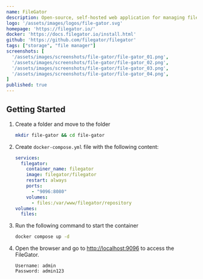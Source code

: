 ```yaml
---
name: FileGator
description: Open-source, self-hosted web application for managing files and folders.
logo: '/assets/images/logos/file-gator.svg'
homepage: 'https://filegator.io/'
docker: 'https://docs.filegator.io/install.html'
github: 'https://github.com/filegator/filegator'
tags: ["storage", "file manager"]
screenshots: [
  '/assets/images/screenshots/file-gator/file-gator_01.png',
  '/assets/images/screenshots/file-gator/file-gator_02.png',
  '/assets/images/screenshots/file-gator/file-gator_03.png',
  '/assets/images/screenshots/file-gator/file-gator_04.png',
]
published: true
---
```


## Getting Started

1. Create a folder and move to the folder
    ```bash
    mkdir file-gator && cd file-gator
    ```
2. Create `docker-compose.yml` file with the following content:
    ```yaml [docker-compose.yml]
    services:
      filegator:
        container_name: filegator
        image: filegator/filegator
        restart: always
        ports:
          - "9096:8080"
        volumes:
          - files:/var/www/filegator/repository
    volumes:
      files:
    ```
3. Run the following command to start the container
    ```bash
    docker compose up -d
    ```
4. Open the browser and go to [http://localhost:9096](http://localhost:9096) to access the FileGator.
    ```
    Username: admin
    Password: admin123
    ```
